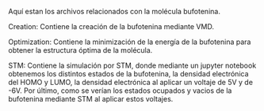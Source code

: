 Aquí estan los archivos relacionados con la molécula bufotenina.

Creation: Contiene la creación de la bufotenina mediante VMD.

Optimization: Contiene la minimización de la energía de la bufotenina para obtener la estructura óptima de la molécula.


STM: Contiene la simulación por STM, donde mediante un jupyter notebook obtenemos los distintos estados de la bufotenina, la densidad electrónica del HOMO y LUMO, la densidad electrónica al aplicar un voltaje de 5V y de -6V. Por último, como se verían los estados ocupados y vacios de la bufotenina mediante STM al aplicar estos voltajes.
